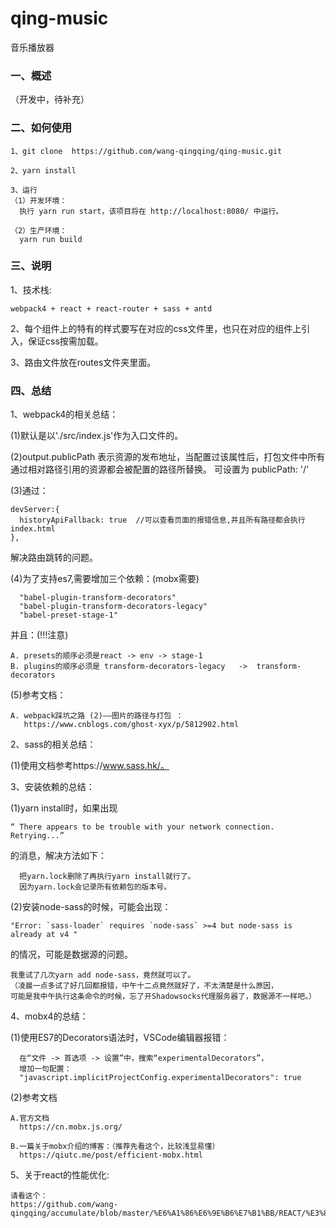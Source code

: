 # qing-music
音乐播放器

### 一、概述

  （开发中，待补充）

### 二、如何使用

    1、git clone  https://github.com/wang-qingqing/qing-music.git
    
    2、yarn install
        
    3、运行
    （1）开发环境：
      执行 yarn run start，该项目将在 http://localhost:8080/ 中运行。
      
    （2）生产环境：
      yarn run build


### 三、说明

1、技术栈:

    webpack4 + react + react-router + sass + antd 

2、每个组件上的特有的样式要写在对应的css文件里，也只在对应的组件上引入，保证css按需加载。

3、路由文件放在routes文件夹里面。


### 四、总结
1、webpack4的相关总结：

  (1)默认是以'./src/index.js'作为入口文件的。

  (2)output.publicPath 
    表示资源的发布地址，当配置过该属性后，打包文件中所有通过相对路径引用的资源都会被配置的路径所替换。
    可设置为 publicPath: '/'

  (3)通过：

    devServer:{
      historyApiFallback: true  //可以查看页面的报错信息,并且所有路径都会执行index.html
    },

  解决路由跳转的问题。

  (4)为了支持es7,需要增加三个依赖：(mobx需要)
  
      "babel-plugin-transform-decorators"
      "babel-plugin-transform-decorators-legacy"
      "babel-preset-stage-1"

  并且：(!!!注意)
  
    A. presets的顺序必须是react -> env -> stage-1
    B. plugins的顺序必须是 transform-decorators-legacy   ->  transform-decorators

  (5)参考文档：

    A. webpack踩坑之路 (2)——图片的路径与打包 ：
       https://www.cnblogs.com/ghost-xyx/p/5812902.html


2、sass的相关总结：

  (1)使用文档参考https://www.sass.hk/。
 
3、安装依赖的总结：

  (1)yarn install时，如果出现

    “ There appears to be trouble with your network connection. Retrying...”
  的消息，解决方法如下：

      把yarn.lock删除了再执行yarn install就行了。
      因为yarn.lock会记录所有依赖包的版本号。

  (2)安装node-sass的时候，可能会出现：

    "Error: `sass-loader` requires `node-sass` >=4 but node-sass is already at v4 "

  的情况，可能是数据源的问题。

    我重试了几次yarn add node-sass，竟然就可以了。
    （凌晨一点多试了好几回都报错，中午十二点竟然就好了，不太清楚是什么原因，
    可能是我中午执行这条命令的时候，忘了开Shadowsocks代理服务器了，数据源不一样吧。）
  
4、mobx4的总结：

  (1)使用ES7的Decorators语法时，VSCode编辑器报错：

      在“文件 -> 首选项 -> 设置”中，搜索“experimentalDecorators”，
      增加一句配置：
      "javascript.implicitProjectConfig.experimentalDecorators": true

  (2)参考文档

    A.官方文档
      https://cn.mobx.js.org/

    B.一篇关于mobx介绍的博客：（推荐先看这个，比较浅显易懂）
      https://qiutc.me/post/efficient-mobx.html

5、关于react的性能优化:

    请看这个：
    https://github.com/wang-qingqing/accumulate/blob/master/%E6%A1%86%E6%9E%B6%E7%B1%BB/REACT/%E3%80%90React%E3%80%91%E6%80%A7%E8%83%BD%E4%BC%98%E5%8C%96.md 
  


 



